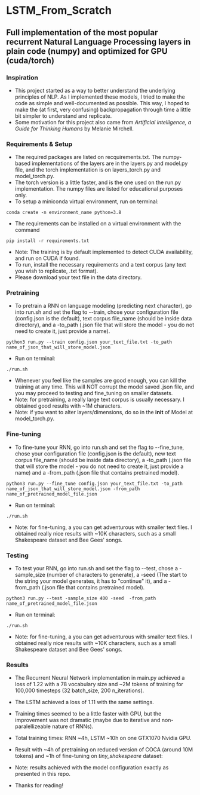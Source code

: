 # LSTM_From_Scratch
## Full implementation of the most popular recurrent Natural Language Processing layers in plain code (numpy) and optimized for GPU (cuda/torch)

### Inspiration
- This project started as a way to better understand the underlying principles of NLP. As I implemented these models, I tried to make the code as simple and well-documented as possible. This way, I hoped to make the (at first, very confusing) backpropagation through time a little bit simpler to understand and replicate.
- Some motivation for this project also came from <i>Artificial intelligence, a Guide for Thinking Humans</i> by Melanie Mirchell.

### Requirements & Setup
- The required packages are listed on recquirements.txt. The numpy-based implementations of the layers are in the layers.py and model.py file, and the torch implementation is on layers_torch.py and model_torch.py.
- The torch version is a little faster, and is the one used on the run.py implementation. The numpy files are listed for educational purposes only.
- To setup a miniconda virtual environment, run on terminal:
```
conda create -n environment_name python=3.8
```
- The requirements can be installed on a virtual environment with the command
```
pip install -r requirements.txt
```
- Note: The training is by default implemented to detect CUDA availability, and run on CUDA if found.
- To run, install the necessary requirements and a text corpus (any text you wish to replicate, .txt format).
- Please download your text file in the data directory.
  
### Pretraining
- To pretrain a RNN on language modeling (predicting next character), go into run.sh and set the flag to --train, chose your configuration file (config.json is the default), text corpus file_name (should be inside data directory), and a -to_path (.json file that will store the model - you do not need to create it, just provide a name).
```
python3 run.py --train config.json your_text_file.txt -to_path name_of_json_that_will_store_model.json
```
- Run on terminal:
```
./run.sh
```
- Whenever you feel like the samples are good enough, you can kill the training at any time. This will NOT corrupt the model saved .json file, and you may proceed to testing and fine_tuning on smaller datasets.
- Note: for pretraining, a really large text corpus is usually necessary. I obtained good results with ~1M characters.
- Note: if you want to alter layers/dimensions, do so in the __init__ of Model at model_torch.py.
  
### Fine-tuning
- To fine-tune your RNN, go into run.sh and set the flag to --fine_tune, chose your configuration file (config.json is the default), new text corpus file_name (should be inside data directory), a -to_path (.json file that will store the model - you do not need to create it, just provide a name) and a -from_path (.json file that contains pretrained model).
```
python3 run.py --fine_tune config.json your_text_file.txt -to_path name_of_json_that_will_store_model.json -from_path name_of_pretrained_model_file.json
```
- Run on terminal:
```
./run.sh
```
- Note: for fine-tuning, a you can get adventurous with smaller text files. I obtained really nice results with ~10K characters, such as a small Shakespeare dataset and Bee Gees' songs.

### Testing
- To test your RNN, go into run.sh and set the flag to --test, chose a -sample_size (number of characters to generate), a -seed (The start to the string your model generates, it has to "continue" it), and a -from_path (.json file that contains pretrained model).
```
python3 run.py --test -sample_size 400 -seed  -from_path name_of_pretrained_model_file.json
```
- Run on terminal:
```
./run.sh
```
- Note: for fine-tuning, a you can get adventurous with smaller text files. I obtained really nice results with ~10K characters, such as a small Shakespeare dataset and Bee Gees' songs.

### Results
- The Recurrent Neural Network implementation in main.py achieved a loss of 1.22 with a 78 vocabulary size and ~2M tokens of training for 100,000 timesteps (32 batch_size, 200 n_iterations).
- The LSTM achieved a loss of 1.11 with the same settings.
- Training times seemed to be a little faster with GPU, but the improvement was not dramatic (maybe due to iterative and non-paralellizeable nature of RNNs).
- Total training times: RNN ~4h, LSTM ~10h on one GTX1070 Nvidia GPU.
- Result with ~4h of pretraining on reduced version of COCA (around 10M tokens) and ~1h of fine-tuning on <i>tiny_shakespeare</i> dataset:
  
- Note: results achieved with the model configuration exactly as presented in this repo.
- Thanks for reading!
